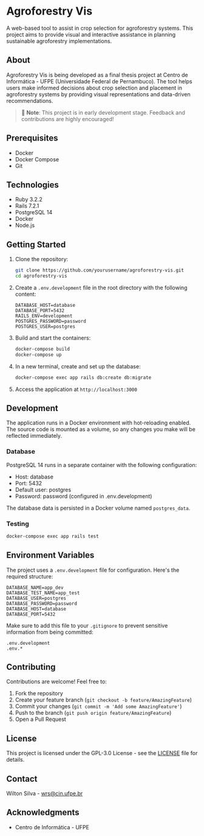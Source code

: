# Agroforestry Vis

A web-based tool to assist in crop selection for agroforestry systems. This project aims to provide visual and interactive assistance in planning sustainable agroforestry implementations.

## About

Agroforestry Vis is being developed as a final thesis project at Centro de Informática - UFPE (Universidade Federal de Pernambuco). The tool helps users make informed decisions about crop selection and placement in agroforestry systems by providing visual representations and data-driven recommendations.

> 🚧 **Note**: This project is in early development stage. Feedback and contributions are highly encouraged!

## Prerequisites

- Docker
- Docker Compose
- Git

## Technologies

- Ruby 3.2.2
- Rails 7.2.1
- PostgreSQL 14
- Docker
- Node.js

## Getting Started

1. Clone the repository:
   ```bash
   git clone https://github.com/yourusername/agroforestry-vis.git
   cd agroforestry-vis
   ```

2. Create a `.env.development` file in the root directory with the following content:
   ```env
   DATABASE_HOST=database
   DATABASE_PORT=5432
   RAILS_ENV=development
   POSTGRES_PASSWORD=password
   POSTGRES_USER=postgres
   ```

3. Build and start the containers:
   ```bash
   docker-compose build
   docker-compose up
   ```

4. In a new terminal, create and set up the database:
   ```bash
   docker-compose exec app rails db:create db:migrate
   ```

5. Access the application at `http://localhost:3000`

## Development

The application runs in a Docker environment with hot-reloading enabled. The source code is mounted as a volume, so any changes you make will be reflected immediately.

### Database

PostgreSQL 14 runs in a separate container with the following configuration:
- Host: database
- Port: 5432
- Default user: postgres
- Password: password (configured in .env.development)

The database data is persisted in a Docker volume named `postgres_data`.

### Testing

```bash
docker-compose exec app rails test
```

## Environment Variables

The project uses a `.env.development` file for configuration. Here's the required structure:

```env
DATABASE_NAME=app_dev
DATABASE_TEST_NAME=app_test
DATABASE_USER=postgres
DATABASE_PASSWORD=password
DATABASE_HOST=database
DATABASE_PORT=5432
```

Make sure to add this file to your `.gitignore` to prevent sensitive information from being committed:
```
.env.development
.env.*
```

## Contributing

Contributions are welcome! Feel free to:

1. Fork the repository
2. Create your feature branch (`git checkout -b feature/AmazingFeature`)
3. Commit your changes (`git commit -m 'Add some AmazingFeature'`)
4. Push to the branch (`git push origin feature/AmazingFeature`)
5. Open a Pull Request

## License

This project is licensed under the GPL-3.0 License - see the [LICENSE](LICENSE) file for details.

## Contact

Wilton Silva - wrs@cin.ufpe.br

## Acknowledgments

- Centro de Informática - UFPE

